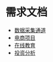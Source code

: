 # 需求文档

 * [数据采集通道](acquisition_channel.md)
 * [电商项目](online_retailers.md)
 * [在线教育](online_retailers.md)
 * [投资分析](invest_analysis.md)